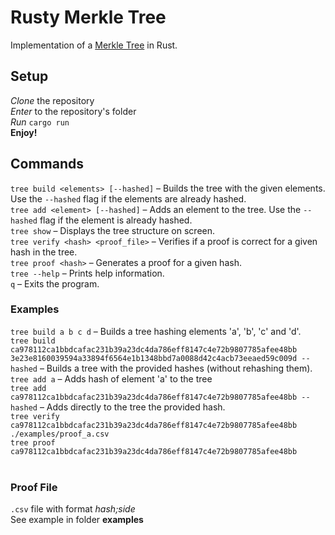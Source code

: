 # Rusty Merkle Tree
Implementation of a [Merkle Tree](https://www.bitpanda.com/academy/en/lessons/everything-you-need-to-know-about-merkle-trees/) in Rust.

## Setup
*Clone* the repository  
*Enter* to the repository's folder  
*Run* ```cargo run```  
**Enjoy!**

## Commands
```tree build <elements> [--hashed]``` – Builds the tree with the given elements. Use the ```--hashed``` flag if the elements are already hashed.  
```tree add <element> [--hashed]``` – Adds an element to the tree. Use the ```--hashed``` flag if the element is already hashed.  
```tree show``` – Displays the tree structure on screen.  
```tree verify <hash> <proof_file>``` – Verifies if a proof is correct for a given hash in the tree.  
```tree proof <hash>``` – Generates a proof for a given hash.  
```tree --help``` – Prints help information.  
```q``` – Exits the program.

### Examples
```tree build a b c d``` – Builds a tree hashing elements 'a', 'b', 'c' and 'd'.  
```tree build ca978112ca1bbdcafac231b39a23dc4da786eff8147c4e72b9807785afee48bb 3e23e8160039594a33894f6564e1b1348bbd7a0088d42c4acb73eeaed59c009d --hashed``` – Builds a tree with the provided hashes (without rehashing them).  
```tree add a``` – Adds hash of element 'a' to the tree  
```tree add ca978112ca1bbdcafac231b39a23dc4da786eff8147c4e72b9807785afee48bb --hashed``` – Adds directly to the tree the provided hash.  
```tree verify ca978112ca1bbdcafac231b39a23dc4da786eff8147c4e72b9807785afee48bb ./examples/proof_a.csv```  
```tree proof ca978112ca1bbdcafac231b39a23dc4da786eff8147c4e72b9807785afee48bb```  
<br>
### Proof File
```.csv``` file with format *hash;side*  
See example in folder **examples**
